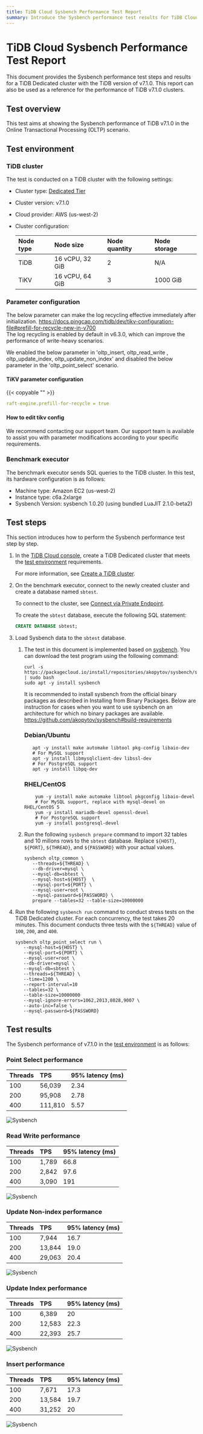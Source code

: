 ```yaml
---
title: TiDB Cloud Sysbench Performance Test Report
summary: Introduce the Sysbench performance test results for TiDB Cloud.
---
```


# TiDB Cloud Sysbench Performance Test Report

This document provides the Sysbench performance test steps and results for a TiDB Dedicated cluster with the TiDB version of v7.1.0. This report can also be used as a reference for the performance of TiDB v7.1.0 clusters.

## Test overview

This test aims at showing the Sysbench performance of TiDB v7.1.0 in the Online Transactional Processing (OLTP) scenario.

## Test environment

### TiDB cluster

The test is conducted on a TiDB cluster with the following settings:

- Cluster type: [Dedicated Tier](/tidb-cloud/select-cluster-tier.md#dedicated-tier)
- Cluster version: v7.1.0
- Cloud provider: AWS (us-west-2)
- Cluster configuration:


   | Node type | Node size | Node quantity | Node storage |
   |:----------|:----------|:----------|:----------|
   | TiDB      | 16 vCPU, 32 GiB | 2 | N/A |
   | TiKV      | 16 vCPU, 64 GiB | 3 | 1000 GiB |

### Parameter configuration

  The below parameter can make the log recycling effective immediately after initialization. https://docs.pingcap.com/tidb/dev/tikv-configuration-file#prefill-for-recycle-new-in-v700  
  The log recycling is enabled by default in v6.3.0, which can improve the performance of write-heavy scenarios.

  We enabled the below parameter in 'oltp_insert, oltp_read_write , oltp_update_index, oltp_update_non_index' and disabled the below parameter in the 'oltp_point_select' scenario. 
   
#### TiKV parameter configuration

{{< copyable "" >}}

```yaml
raft-engine.prefill-for-recycle = true
```

#### How to edit tikv config

We recommend contacting our support team. Our support team is available to assist you with parameter modifications according to your specific requirements.

### Benchmark executor

The benchmark executor sends SQL queries to the TiDB cluster. In this test, its hardware configuration is as follows:

- Machine type: Amazon EC2 (us-west-2)
- Instance type: c6a.2xlarge
- Sysbench Version: sysbench 1.0.20 (using bundled LuaJIT 2.1.0-beta2)

## Test steps

This section introduces how to perform the Sysbench performance test step by step.

1. In the [TiDB Cloud console](https://tidbcloud.com/), create a TiDB Dedicated cluster that meets the [test environment](#tidb-cluster) requirements.

   For more information, see [Create a TiDB cluster](/tidb-cloud/create-tidb-cluster.md).

2. On the benchmark executor, connect to the newly created cluster and create a database named `sbtest`.

   To connect to the cluster, see [Connect via Private Endpoint](/tidb-cloud/set-up-private-endpoint-connections.md).

   To create the `sbtest` database, execute the following SQL statement:

   ```sql
   CREATE DATABASE sbtest;
   ```

3. Load Sysbench data to the `sbtest` database.

   1. The test in this document is implemented based on [sysbench](https://github.com/akopytov/sysbench). You can download the test program using the following command:

      ```shell
      curl -s https://packagecloud.io/install/repositories/akopytov/sysbench/script.deb.sh | sudo bash
      sudo apt -y install sysbench
      ```
      It is recommended to install sysbench from the official binary packages as described in Installing from Binary Packages. Below are instruction for cases when you want to use sysbench on an architecture for which no binary packages are available. https://github.com/akopytov/sysbench#build-requirements
      ### Debian/Ubuntu
      ```shell
         apt -y install make automake libtool pkg-config libaio-dev
         # For MySQL support
         apt -y install libmysqlclient-dev libssl-dev
         # For PostgreSQL support
         apt -y install libpq-dev
      ```
      ### RHEL/CentOS
      ```shell
          yum -y install make automake libtool pkgconfig libaio-devel
          # For MySQL support, replace with mysql-devel on RHEL/CentOS 5
          yum -y install mariadb-devel openssl-devel
          # For PostgreSQL support
          yum -y install postgresql-devel
      ```

   2. Run the following `sysbench prepare` command to import 32 tables and 10 millons rows to the `sbtest` database. Replace `${HOST}`, `${PORT}`, `${THREAD}`, and `${PASSWORD}` with your actual values. 

      ```shell
      sysbench oltp_common \
         --threads=${THREAD} \
         --db-driver=mysql \
         --mysql-db=sbtest \
         --mysql-host=${HOST}  \
         --mysql-port=${PORT} \
         --mysql-user=root \
         --mysql-password=${PASSWORD} \
         prepare --tables=32 --table-size=10000000
      ```

5. Run the following `sysbench run` command to conduct stress tests on the TiDB Dedicated cluster. For each concurrency, the test takes 20 minutes. This document conducts three tests with the `${THREAD}` value of `100`, `200`, and `400`.

   ```shell
   sysbench oltp_point_select run \
      --mysql-host=${HOST} \
      --mysql-port=${PORT} \
      --mysql-user=root \
      --db-driver=mysql \
      --mysql-db=sbtest \
      --threads=${THREAD} \
      --time=1200 \
      --report-interval=10 
      --tables=32 \
      --table-size=10000000 
      --mysql-ignore-errors=1062,2013,8028,9007 \
      --auto-inc=false \
      --mysql-password=${PASSWORD}
   ```

## Test results

The Sysbench performance of v7.1.0 in the [test environment](#test-environment) is as follows:
### Point Select performance

| Threads |  TPS | 95% latency (ms)|
|:--------|:----------|:----------|
| 100  | 56,039 | 2.34 |
| 200 | 95,908 | 2.78 |
| 400 | 111,810 | 5.57 |

![Sysbench](/media/tidb-cloud/v7.1.0-oltp_select_point.png)

### Read Write performance

| Threads |  TPS | 95% latency (ms)|
|:--------|:----------|:----------|
| 100  | 1,789 | 66.8 |
| 200 | 2,842 | 97.6 |
| 400 | 3,090 | 191 |

![Sysbench](/media/tidb-cloud/v.7.1.0-oltp_read_write.png)

### Update Non-index performance

| Threads |  TPS | 95% latency (ms)|
|:--------|:----------|:----------|
| 100  | 7,944 | 16.7 |
| 200 | 13,844 | 19.0 |
| 400 | 29,063 | 20.4 |

![Sysbench](/media/tidb-cloud/v7.1.0-oltp_update_non_index.png)

### Update Index performance

| Threads |  TPS | 95% latency (ms)|
|:--------|:----------|:----------|
| 100  | 6,389 | 20 |
| 200 | 12,583 | 22.3 |
| 400 | 22,393 | 25.7 |

![Sysbench](/media/tidb-cloud/v7.1.0-oltp_update_index.png)

### Insert performance

| Threads |  TPS | 95% latency (ms)|
|:--------|:----------|:----------|
| 100  | 7,671 | 17.3 |
| 200 | 13,584 | 19.7 |
| 400 | 31,252 | 20 |

![Sysbench](/media/tidb-cloud/v7.1.0-oltp_insert.png)

